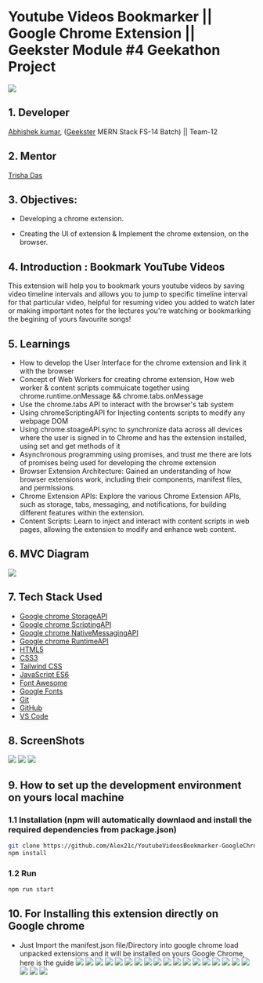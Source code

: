 # Youtube Videos Bookmarker || Google Chrome Extension || Geekster Module #4 Geekathon Project
![](Screenshots/posterImage.png)

## 1. Developer
[Abhishek kumar](https://www.linkedin.com/in/alex21c/), ([Geekster](https://geekster.in/) MERN Stack FS-14 Batch) || Team-12

## 2. Mentor
[Trisha Das](https://www.linkedin.com/in/trisha-das1308/)

## 3. Objectives:
+ Developing a chrome extension.
- Creating the UI of extension & Implement the chrome extension, on the browser.

## 4. Introduction : Bookmark YouTube Videos
This extension will help you to bookmark yours youtube videos by saving video timeline intervals and allows you to jump to specific timeline interval for that particular video, helpful for resuming video you added to watch later or making important notes for the lectures you're watching or bookmarking the begining of yours favourite songs!

## 5. Learnings
+ How to develop the User Interface for the chrome extension and link it with the browser 
+ Concept of Web Workers for creating chrome extension, How web worker & content scripts commuicate together using chrome.runtime.onMessage && chrome.tabs.onMessage
+ Use the chrome.tabs API to interact with the browser's tab system
+ Using chromeScriptingAPI for Injecting contents scripts to modify any webpage DOM
+ Using chrome.stoageAPI.sync to synchronize data across all devices where the user is signed in to Chrome and has the extension installed, using set and get methods of it
+ Asynchronous programming using promises, and trust me there are lots of promises being used for developing the chrome extension
+ Browser Extension Architecture: Gained an understanding of how browser extensions work, including their components, manifest files, and permissions.
+ Chrome Extension APIs: Explore the various Chrome Extension APIs, such as storage, tabs, messaging, and notifications, for building different features within the extension.
+ Content Scripts: Learn to inject and interact with content scripts in web pages, allowing the extension to modify and enhance web content.

## 6. MVC Diagram
![](MVC/MVCDiagram.png)

## 7. Tech Stack Used
+ [Google chrome StorageAPI](https://developer.chrome.com/docs/extensions/reference/api/storage)
+ [Google chrome ScriptingAPI](https://developer.chrome.com/docs/extensions/reference/api/scripting)
+ [Google chrome NativeMessagingAPI](https://developer.chrome.com/docs/extensions/reference/api/tabs)
+ [Google chrome RuntimeAPI](https://developer.chrome.com/docs/extensions/reference/api/runtime)
+ [HTML5](https://en.wikipedia.org/wiki/HTML5)
+ [CSS3](https://en.wikipedia.org/wiki/CSS)
+ [Tailwind CSS](https://tailwindcss.com/)
+ [JavaScript ES6](https://en.wikipedia.org/wiki/JavaScript)
+ [Font Awesome](https://fontawesome.com/icons)
+ [Google Fonts](https://fonts.google.com/)
+ [Git](https://en.wikipedia.org/wiki/Git)
+ [GitHub](https://github.com/)
+ [VS Code](https://code.visualstudio.com/)


## 8. ScreenShots
![](Screenshots/1-non-youtube-website.png)
![](Screenshots/2.addBookmarkControl.png)
![](Screenshots/3.ExtensionWithBookmarks.png)


## 9. How to set up the development environment on yours local machine
### 1.1 Installation (npm will automatically downlaod and install the required dependencies from package.json)
```bash
git clone https://github.com/Alex21c/YoutubeVideosBookmarker-GoogleChromeExtension-GeeksterModule4GeekathonProject.git 
npm install 
```

### 1.2 Run 
```bash
npm run start
```

## 10. For Installing this extension directly on Google chrome
+ Just Import the manifest.json file/Directory into google chrome load unpacked extensions and it will be installed on yours Google Chrome, here is the guide
![](Screenshots/InstallationOnChrome/step-1-open-google-chrome.png)
![](Screenshots/InstallationOnChrome/step-2-choose-manage-extensions.png)
![](Screenshots/InstallationOnChrome/step-3-copying-repo-dir-path.png)
![](Screenshots/InstallationOnChrome/step-4-choose-load-unpacked-extensions.png)
![](Screenshots/InstallationOnChrome/step-5-extension-installed-successfully.png)
![](Screenshots/InstallationOnChrome/step-6-pin-the-extension-for-quick-access.png)
![](Screenshots/InstallationOnChrome/step-7-click-on-the-extension-icon.png)
![](Screenshots/InstallationOnChrome/step-8-open-any-random-youtube-video-of-yours-choice.png)
![](Screenshots/InstallationOnChrome/step-9-click-on-the-extension-bookmark-button.png)
![](Screenshots/InstallationOnChrome/step-10-click-on-the-extension-button-and-notice-the-timestamp-bookmark.png)
![](Screenshots/InstallationOnChrome/step-11-navigate-video-and-mark-another-book-mark.png)
![](Screenshots/InstallationOnChrome/step-12-notice-two-bookmakrs-added.png)
![](Screenshots/InstallationOnChrome/step-13-one-more-bookmark-add.png)
![](Screenshots/InstallationOnChrome/step-14-notice-all-three-bookmarks.png)
![](Screenshots/InstallationOnChrome/step-15-click-on-bookmark-2nd.png)
![](Screenshots/InstallationOnChrome/step-16-jumping-to-first-bookmark.png)
![](Screenshots/InstallationOnChrome/step-17-deleting-third-bookmark.png)
![](Screenshots/InstallationOnChrome/step-18-notice-third-bookmark-deleted.png)
![](Screenshots/InstallationOnChrome/step-19-notice-all-bookmarks-deleted.png)
![](Screenshots/InstallationOnChrome/step-20-removing-extension.png)
![](Screenshots/InstallationOnChrome/step-21-make-a-wish-for-my-financial-freedom.png)